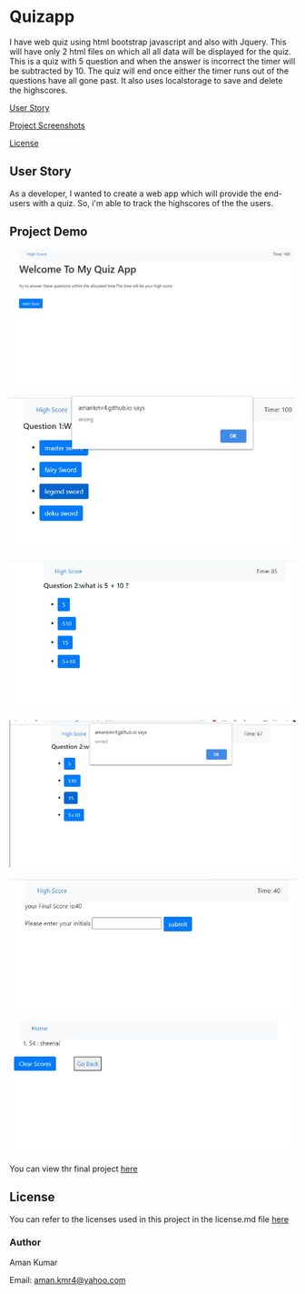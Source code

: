 # Quizapp
I have web quiz using html bootstrap javascript and also with Jquery. This will have only 2 html files on which all all data will be displayed for the quiz. This is a quiz with 5 question and when the answer is incorrect the timer will be subtracted by 10. The quiz will end once either the timer runs out of the questions have all gone past. It also uses localstorage to save and delete the highscores.

[User Story](#User-Story)



[Project Screenshots](#Project-Screenshots)

[License](#license)


## User Story
As a developer,
I wanted to create a web app which will provide the end-users with a quiz. 
So, i'm able to track the highscores of the the users.




## Project Demo


![screentshot 1](/screenshots/screenshot1.JPG)

![screentshot 2](/screenshots/screenshot2.JPG)

![screentshot 3](/screenshots/screenshot3.JPG)

![screentshot 4](/screenshots/screenshot4.JPG)

![screentshot 5](/screenshots/screenshot5.JPG)

![screentshot 6](/screenshots/screenshot6.JPG)

You can view thr final project [here](https://amankmr4.github.io/Quizapp/)

## License

You can refer to the licenses used in this project in the license.md file [here](license.md)

### Author

Aman Kumar

Email: aman.kmr4@yahoo.com
